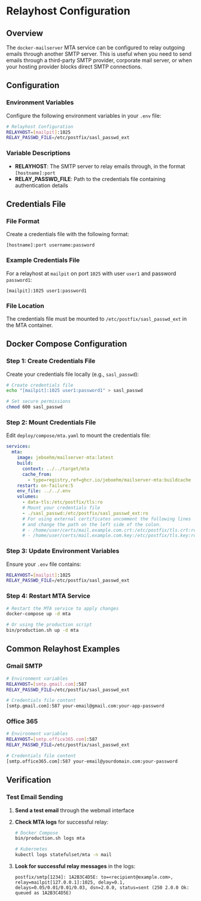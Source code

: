 # Relayhost Configuration

## Overview

The `docker-mailserver` MTA service can be configured to relay outgoing emails through another SMTP server. This is useful when you need to send emails through a third-party SMTP provider, corporate mail server, or when your hosting provider blocks direct SMTP connections.

## Configuration

### Environment Variables

Configure the following environment variables in your `.env` file:

```bash
# Relayhost Configuration
RELAYHOST=[mailpit]:1025
RELAY_PASSWD_FILE=/etc/postfix/sasl_passwd_ext
```

### Variable Descriptions

- **RELAYHOST**: The SMTP server to relay emails through, in the format `[hostname]:port`
- **RELAY_PASSWD_FILE**: Path to the credentials file containing authentication details

## Credentials File

### File Format

Create a credentials file with the following format:

```text
[hostname]:port username:password
```

### Example Credentials File

For a relayhost at `mailpit` on port `1025` with user `user1` and password `password1`:

```text
[mailpit]:1025 user1:password1
```

### File Location

The credentials file must be mounted to `/etc/postfix/sasl_passwd_ext` in the MTA container.

## Docker Compose Configuration

### Step 1: Create Credentials File

Create your credentials file locally (e.g., `sasl_passwd`):

```bash
# Create credentials file
echo "[mailpit]:1025 user1:password1" > sasl_passwd

# Set secure permissions
chmod 600 sasl_passwd
```

### Step 2: Mount Credentials File

Edit `deploy/compose/mta.yaml` to mount the credentials file:

```yaml
services:
  mta:
    image: jeboehm/mailserver-mta:latest
    build:
      context: ../../target/mta
      cache_from:
        - type=registry,ref=ghcr.io/jeboehm/mailserver-mta:buildcache
    restart: on-failure:5
    env_file: ../../.env
    volumes:
      - data-tls:/etc/postfix/tls:ro
      # Mount your credentials file
      - ./sasl_passwd:/etc/postfix/sasl_passwd_ext:ro
      # For using external certificates uncomment the following lines
      # and change the path on the left side of the colon.
      # - /home/user/certs/mail.example.com.crt:/etc/postfix/tls.crt:ro
      # - /home/user/certs/mail.example.com.key:/etc/postfix/tls.key:ro
```

### Step 3: Update Environment Variables

Ensure your `.env` file contains:

```bash
RELAYHOST=[mailpit]:1025
RELAY_PASSWD_FILE=/etc/postfix/sasl_passwd_ext
```

### Step 4: Restart MTA Service

```bash
# Restart the MTA service to apply changes
docker-compose up -d mta

# Or using the production script
bin/production.sh up -d mta
```

## Common Relayhost Examples

### Gmail SMTP

```bash
# Environment variables
RELAYHOST=[smtp.gmail.com]:587
RELAY_PASSWD_FILE=/etc/postfix/sasl_passwd_ext

# Credentials file content
[smtp.gmail.com]:587 your-email@gmail.com:your-app-password
```

### Office 365

```bash
# Environment variables
RELAYHOST=[smtp.office365.com]:587
RELAY_PASSWD_FILE=/etc/postfix/sasl_passwd_ext

# Credentials file content
[smtp.office365.com]:587 your-email@yourdomain.com:your-password
```

## Verification

### Test Email Sending

1. **Send a test email** through the webmail interface
2. **Check MTA logs** for successful relay:

   ```bash
   # Docker Compose
   bin/production.sh logs mta

   # Kubernetes
   kubectl logs statefulset/mta -n mail
   ```

3. **Look for successful relay messages** in the logs:
   ```text
   postfix/smtp[1234]: 1A2B3C4D5E: to=<recipient@example.com>, relay=mailpit[127.0.0.1]:1025, delay=0.1, delays=0.05/0.01/0.01/0.03, dsn=2.0.0, status=sent (250 2.0.0 Ok: queued as 1A2B3C4D5E)
   ```

